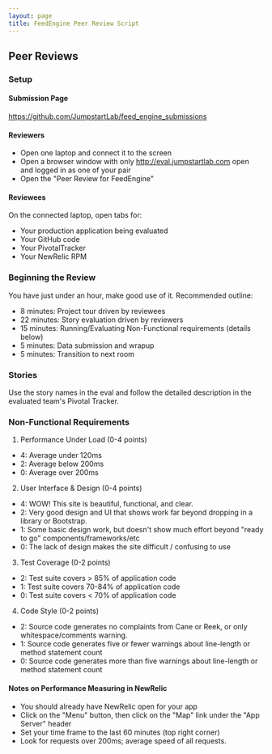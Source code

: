 ```yaml
---
layout: page
title: FeedEngine Peer Review Script
---
```


## Peer Reviews

### Setup

#### Submission Page

https://github.com/JumpstartLab/feed_engine_submissions

#### Reviewers

* Open one laptop and connect it to the screen
* Open a browser window with only http://eval.jumpstartlab.com open and logged in as one of your pair
* Open the "Peer Review for FeedEngine"

#### Reviewees

On the connected laptop, open tabs for:

* Your production application being evaluated
* Your GitHub code
* Your PivotalTracker
* Your NewRelic RPM

### Beginning the Review

You have just under an hour, make good use of it. Recommended outline:

* 8 minutes: Project tour driven by reviewees
* 22 minutes: Story evaluation driven by reviewers
* 15 minutes: Running/Evaluating Non-Functional requirements (details below)
* 5 minutes: Data submission and wrapup
* 5 minutes: Transition to next room

### Stories

Use the story names in the eval and follow the detailed description in the evaluated team's Pivotal Tracker.

### Non-Functional Requirements

1. Performance Under Load (0-4 points)
  * 4: Average under 120ms
  * 2: Average below 200ms
  * 0: Average over 200ms
2. User Interface & Design (0-4 points)
  * 4: WOW! This site is beautiful, functional, and clear.
  * 2: Very good design and UI that shows work far beyond dropping in a library or Bootstrap.
  * 1: Some basic design work, but doesn't show much effort beyond "ready to go" components/frameworks/etc
  * 0: The lack of design makes the site difficult / confusing to use
3. Test Coverage (0-2 points)
  * 2: Test suite covers > 85% of application code
  * 1: Test suite covers 70-84% of application code
  * 0: Test suite covers < 70% of application code
4. Code Style (0-2 points)
  * 2: Source code generates no complaints from Cane or Reek, or only whitespace/comments warning.
  * 1: Source code generates five or fewer warnings about line-length or method statement count
  * 0: Source code generates more than five warnings about line-length or method statement count

#### Notes on Performance Measuring in NewRelic
  * You should already have NewRelic open for your app
  * Click on the "Menu" button, then click on the "Map" link under the "App Server" header
  * Set your time frame to the last 60 minutes (top right corner)
  * Look for requests over 200ms; average speed of all requests.
